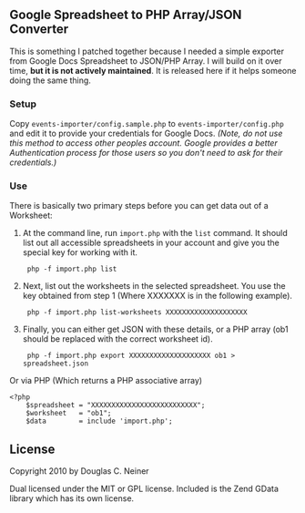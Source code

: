 ## Google Spreadsheet to PHP Array/JSON Converter

This is something I patched together because I needed a simple exporter from Google Docs Spreadsheet to JSON/PHP Array. I will build on it over time, **but it is not actively maintained**. It is released here if it helps someone doing the same thing.

### Setup

Copy `events-importer/config.sample.php` to `events-importer/config.php` and edit it to provide your credentials for Google Docs. _(Note, do not use this method to access other peoples account. Google provides a better Authentication process for those users so you don't need to ask for their credentials.)_

### Use

There is basically two primary steps before you can get data out of a Worksheet:

1. At the command line, run `import.php` with the `list` command. It should list out all accessible spreadsheets in your account and give you the special key for working with it.

        php -f import.php list
        
2. Next, list out the worksheets in the selected spreadsheet. You use the key obtained from step 1 (Where XXXXXXX is in the following example).

        php -f import.php list-worksheets XXXXXXXXXXXXXXXXXXXX
        
3. Finally, you can either get JSON with these details, or a PHP array (ob1 should be replaced with the correct worksheet id).

        php -f import.php export XXXXXXXXXXXXXXXXXXXX ob1 > spreadsheet.json
        
Or via PHP (Which returns a PHP associative array)

    <?php
        $spreadsheet = "XXXXXXXXXXXXXXXXXXXXXXXXXX";
        $worksheet   = "ob1";
        $data        = include 'import.php';
        

## License

Copyright 2010 by Douglas C. Neiner

Dual licensed under the MIT or GPL license. Included is the Zend GData library which has its own license.